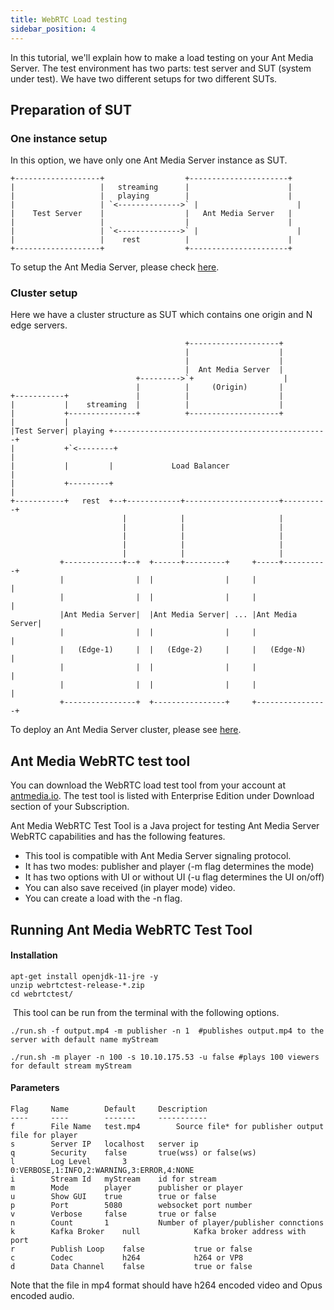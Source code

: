 ```yaml
---
title: WebRTC Load testing
sidebar_position: 4
---
```


In this tutorial, we'll explain how to make a load testing on your Ant Media Server. The test environment has two parts: test server and SUT (system under test). We have two different setups for two different SUTs.

Preparation of SUT
------------------

### One instance setup

In this option, we have only one Ant Media Server instance as SUT.

    +-------------------+                  +----------------------+
    |                   |   streaming      |                      |
    |                   |   playing        |                      |
    |                   | `<-------------->` |                      |
    |    Test Server    |                  |   Ant Media Server   |
    |                   |                  |                      |
    |                   | `<-------------->` |                      |
    |                   |    rest          |                      |
    +-------------------+                  +----------------------+

To setup the Ant Media Server, please check [here](https://github.com/ant-media/Ant-Media-Server/wiki/Installation).

### Cluster setup

Here we have a cluster structure as SUT which contains one origin and N edge servers.

                                           +--------------------+
                                           |                    |
                                           |                    |
                                           |  Ant Media Server  |
                                +--------->`+                    |
                                |          |     (Origin)       |
    +-----------+               |          |                    |
    |           |    streaming  |          |                    |
    |           +---------------+          +--------------------+
    |           |
    |Test Server| playing +------------------------------------------------+
    |           +`<--------+                                                |
    |           |         |             Load Balancer                      |
    |           +---------+                                                |
    +-----------+   rest  +--+------------+---------------------+----------+
                             |            |                     |
                             |            |                     |
                             |            |                     |
                             |            |                     |
                             |            |                     |
               +-------------+--+  +------+---------+     +-----+----------+
               |                |  |                |     |                |
               |                |  |                |     |                |
               |Ant Media Server|  |Ant Media Server| ... |Ant Media Server|
               |                |  |                |     |                |
               |   (Edge-1)     |  |   (Edge-2)     |     |   (Edge-N)     |
               |                |  |                |     |                |
               |                |  |                |     |                |
               +----------------+  +----------------+     +----------------+
    

To deploy an Ant Media Server cluster, please see [here](https://github.com/ant-media/Ant-Media-Server/wiki/Scaling-and-Load-Balancing).

Ant Media WebRTC test tool
--------------------------

You can download the WebRTC load test tool from your account at [antmedia.io](https://antmedia.io/). The test tool is listed with Enterprise Edition under Download section of your Subscription.

Ant Media WebRTC Test Tool is a Java project for testing Ant Media Server WebRTC capabilities and has the following features.

*   This tool is compatible with Ant Media Server signaling protocol.
*   It has two modes: publisher and player (-m flag determines the mode)
*   It has two options with UI or without UI (-u flag determines the UI on/off)
*   You can also save received (in player mode) video.
*   You can create a load with the -n flag.

Running Ant Media WebRTC Test Tool
----------------------------------

#### Installation

    apt-get install openjdk-11-jre -y
    unzip webrtctest-release-*.zip
    cd webrtctest/

 This tool can be run from the terminal with the following options.

    ./run.sh -f output.mp4 -m publisher -n 1  #publishes output.mp4 to the server with default name myStream

    ./run.sh -m player -n 100 -s 10.10.175.53 -u false #plays 100 viewers for default stream myStream

#### Parameters

    Flag 	 Name      	 Default   	 Description                 
    ---- 	 ----      	 -------   	 -----------   
    f    	 File Name 	 test.mp4     	 Source file* for publisher output file for player        
    s    	 Server IP 	 localhost 	 server ip                   
    q    	 Security  	 false     	 true(wss) or false(ws)      
    l        Log Level       3               0:VERBOSE,1:INFO,2:WARNING,3:ERROR,4:NONE
    i    	 Stream Id 	 myStream  	 id for stream               
    m    	 Mode      	 player    	 publisher or player         
    u    	 Show GUI  	 true      	 true or false               
    p    	 Port      	 5080      	 websocket port number 
    v    	 Verbose   	 false     	 true or false 
    n    	 Count     	 1         	 Number of player/publisher connctions 
    k        Kafka Broker    null            Kafka broker address with port
    r    	 Publish Loop 	 false           true or false
    c    	 Codec           h264            h264 or VP8 
    d    	 Data Channel    false           true or false 

Note that the file in mp4 format should have h264 encoded video and Opus encoded audio.